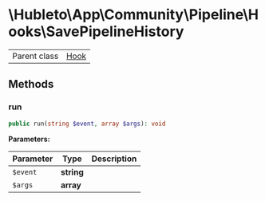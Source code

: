 
# \Hubleto\App\Community\Pipeline\Hooks\SavePipelineHistory
<table class='table-default dense'>
<tr><td>Parent class</td><td><a href="../../../../Erp/Hook">Hook</a></td></tr></table>


## Methods

### run

```php
public run(string $event, array $args): void
```

**Parameters:**

| Parameter | Type       | Description |
|-----------|------------|-------------|
| `$event`  | **string** |             |
| `$args`   | **array**  |             |

